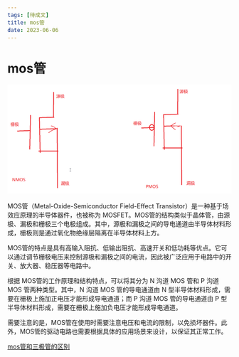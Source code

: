 ```yaml
---
tags: [待成文]
title: mos管
date: 2023-06-06
---
```

# mos管

![](assets/20230606114457016.png)

MOS管（Metal-Oxide-Semiconductor Field-Effect Transistor）是一种基于场效应原理的半导体器件，也被称为 MOSFET。MOS管的结构类似于晶体管，由源极、漏极和栅极三个电极组成。其中，源极和漏极之间的导电通道由半导体材料形成，栅极则是通过氧化物绝缘层隔离在半导体材料上方。

MOS管的特点是具有高输入阻抗、低输出阻抗、高速开关和低功耗等优点。它可以通过调节栅极电压来控制源极和漏极之间的电流，因此被广泛应用于电路中的开关、放大器、稳压器等电路中。

根据 MOS管的工作原理和结构特点，可以将其分为 N 沟道 MOS 管和 P 沟道 MOS 管两种类型。其中，N 沟道 MOS 管的导电通道由 N 型半导体材料形成，需要在栅极上施加正电压才能形成导电通道；而 P 沟道 MOS 管的导电通道由 P 型半导体材料形成，需要在栅极上施加负电压才能形成导电通道。

需要注意的是，MOS管在使用时需要注意电压和电流的限制，以免损坏器件。此外，MOS管的驱动电路也需要根据具体的应用场景来设计，以保证其正常工作。

[mos管和三极管的区别](mos管和三极管的区别.md)
